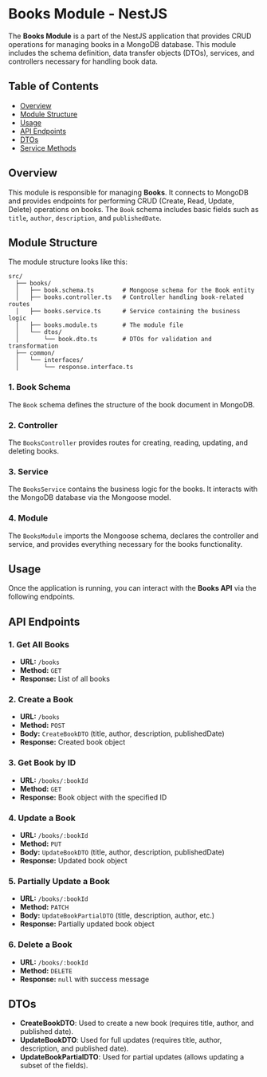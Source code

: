 # Books Module - NestJS

The **Books Module** is a part of the NestJS application that provides CRUD operations for managing books in a MongoDB database. This module includes the schema definition, data transfer objects (DTOs), services, and controllers necessary for handling book data.

## Table of Contents

- [Overview](#overview)
- [Module Structure](#module-structure)
- [Usage](#usage)
- [API Endpoints](#api-endpoints)
- [DTOs](#dtos)
- [Service Methods](#service-methods)

## Overview

This module is responsible for managing **Books**. It connects to MongoDB and provides endpoints for performing CRUD (Create, Read, Update, Delete) operations on books. The `Book` schema includes basic fields such as `title`, `author`, `description`, and `publishedDate`.

## Module Structure

The module structure looks like this:

```
src/
  ├── books/
  │   ├── book.schema.ts        # Mongoose schema for the Book entity
  │   ├── books.controller.ts   # Controller handling book-related routes
  │   ├── books.service.ts      # Service containing the business logic
  │   ├── books.module.ts       # The module file
  │   └── dtos/
  │       └── book.dto.ts       # DTOs for validation and transformation
  ├── common/
  │   └── interfaces/
  │       └── response.interface.ts
```

### 1. **Book Schema**

The `Book` schema defines the structure of the book document in MongoDB.

### 2. **Controller**

The `BooksController` provides routes for creating, reading, updating, and deleting books.

### 3. **Service**

The `BooksService` contains the business logic for the books. It interacts with the MongoDB database via the Mongoose model.

### 4. **Module**

The `BooksModule` imports the Mongoose schema, declares the controller and service, and provides everything necessary for the books functionality.

## Usage

Once the application is running, you can interact with the **Books API** via the following endpoints.

## API Endpoints

### 1. **Get All Books**

- **URL:** `/books`
- **Method:** `GET`
- **Response:** List of all books

### 2. **Create a Book**

- **URL:** `/books`
- **Method:** `POST`
- **Body:** `CreateBookDTO` (title, author, description, publishedDate)
- **Response:** Created book object

### 3. **Get Book by ID**

- **URL:** `/books/:bookId`
- **Method:** `GET`
- **Response:** Book object with the specified ID

### 4. **Update a Book**

- **URL:** `/books/:bookId`
- **Method:** `PUT`
- **Body:** `UpdateBookDTO` (title, author, description, publishedDate)
- **Response:** Updated book object

### 5. **Partially Update a Book**

- **URL:** `/books/:bookId`
- **Method:** `PATCH`
- **Body:** `UpdateBookPartialDTO` (title, description, author, etc.)
- **Response:** Partially updated book object

### 6. **Delete a Book**

- **URL:** `/books/:bookId`
- **Method:** `DELETE`
- **Response:** `null` with success message

## DTOs

- **CreateBookDTO**: Used to create a new book (requires title, author, and published date).
- **UpdateBookDTO**: Used for full updates (requires title, author, description, and published date).
- **UpdateBookPartialDTO**: Used for partial updates (allows updating a subset of the fields).
